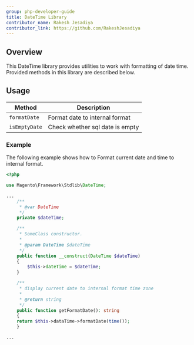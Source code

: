 ```yaml
---
group: php-developer-guide
title: DateTime Library
contributor_name: Rakesh Jesadiya
contributor_link: https://github.com/RakeshJesadiya
---
```


## Overview

This DateTime library provides utilities to work with formatting of date time. Provided methods in this library are described below.

## Usage

|Method|Description|
|--- |--- |
| `formatDate` | Format date to internal format |
| `isEmptyDate` | Check whether sql date is empty |

### Example

The following example shows how to Format current date and time to internal format.

```php
<?php

use Magento\Framework\Stdlib\DateTime;

...
    /**
     * @var DateTime
     */
    private $dateTime;

    /**
     * SomeClass constructor.
     *
     * @param DateTime $dateTime
     */
    public function __construct(DateTime $dateTime)
    {
        $this->dateTime = $dateTime;
    }

    /**
     * display current date to internal format time zone
     *
     * @return string
     */
    public function getFormatDate(): string
    {        
	return $this->dataTime->formatDate(time());
    }

...
